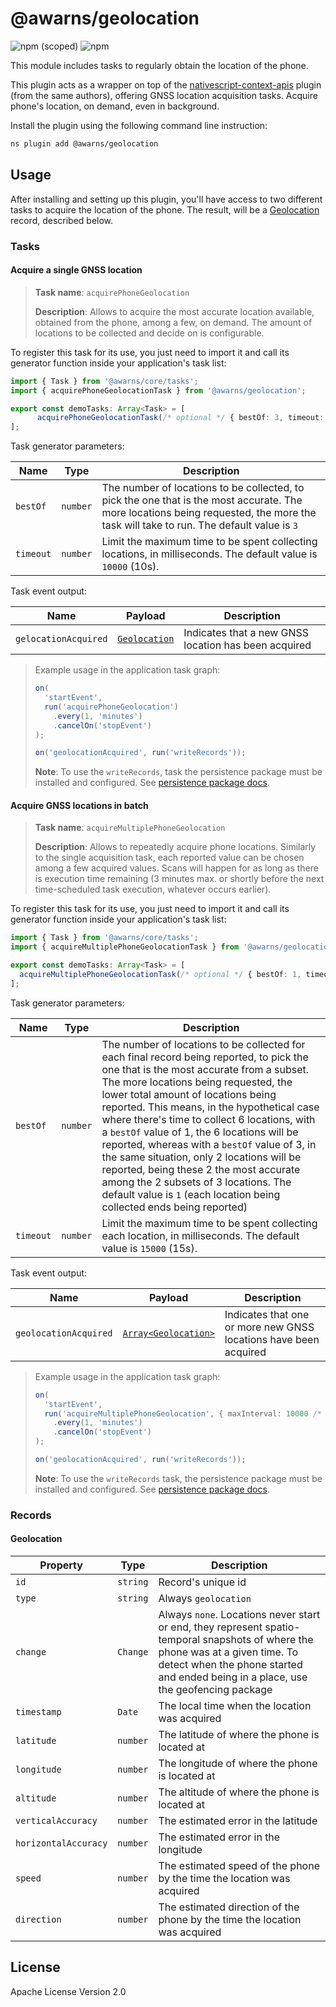 # @awarns/geolocation
![npm (scoped)](https://img.shields.io/npm/v/@awarns/geolocation)
![npm](https://img.shields.io/npm/dm/@awarns/geolocation)

This module includes tasks to regularly obtain the location of the phone.

This plugin acts as a wrapper on top of the [nativescript-context-apis](https://github.com/GeoTecINIT/nativescript-context-apis) plugin (from the same authors), offering GNSS location acquisition tasks. Acquire phone's location, on demand, even in background.

Install the plugin using the following command line instruction:

```bash
ns plugin add @awarns/geolocation
```

## Usage

After installing and setting up this plugin, you'll have access to two different tasks to acquire the location of the phone. The result, will be a [Geolocation](#geolocation) record, described below.

### Tasks

#### Acquire a single GNSS location

> **Task name**: `acquirePhoneGeolocation`
>
> **Description**: Allows to acquire the most accurate location available, obtained from the phone, among a few, on demand. The amount of locations to be collected and decide on is configurable.

To register this task for its use, you just need to import it and call its generator function inside your application's task list:

```ts
import { Task } from '@awarns/core/tasks';
import { acquirePhoneGeolocationTask } from '@awarns/geolocation';

export const demoTasks: Array<Task> = [
      acquirePhoneGeolocationTask(/* optional */ { bestOf: 3, timeout: 10000 }),
];
```
Task generator parameters:

| Name           | Type            | Description                                                                                                                                                                          |
|----------------|-----------------|--------------------------------------------------------------------------------------------------------------------------------------------------------------------------------------|
| `bestOf`       | `number`        | The number of locations to be collected, to pick the one that is the most accurate. The more locations being requested, the more the task will take to run. The default value is `3` |
| `timeout`      | `number`        | Limit the maximum time to be spent collecting locations, in milliseconds. The default value is `10000` (10s).                                                                        |

Task event output:

| Name                 | Payload                       | Description                                          |
|----------------------|-------------------------------|------------------------------------------------------|
| `gelocationAcquired` | [`Geolocation`](#geolocation) | Indicates that a new GNSS location has been acquired |

> Example usage in the application task graph:
> ```ts
> on(
>   'startEvent',
>   run('acquirePhoneGeolocation')
>     .every(1, 'minutes')
>     .cancelOn('stopEvent')
> );
> 
> on('geolocationAcquired', run('writeRecords'));
>```
> **Note**: To use the `writeRecords`, task the persistence package must be installed and configured. See [persistence package docs](../persistence/README.md).

#### Acquire GNSS locations in batch

> **Task name**: `acquireMultiplePhoneGeolocation`
>
> **Description**: Allows to repeatedly acquire phone locations. Similarly to the single acquisition task, each reported value can be chosen among a few acquired values. Scans will happen for as long as there is execution time remaining (3 minutes max. or shortly before the next time-scheduled task execution, whatever occurs earlier).

To register this task for its use, you just need to import it and call its generator function inside your application's task list:

```ts
import { Task } from '@awarns/core/tasks';
import { acquireMultiplePhoneGeolocationTask } from '@awarns/geolocation';

export const demoTasks: Array<Task> = [
  acquireMultiplePhoneGeolocationTask(/* optional */ { bestOf: 1, timeout: 15000 }),
];
```
Task generator parameters:

| Name           | Type            | Description                                                                                                                                                                                                                                                                                                                                                                                                                                                                                                                                                                                                                 |
|----------------|-----------------|-----------------------------------------------------------------------------------------------------------------------------------------------------------------------------------------------------------------------------------------------------------------------------------------------------------------------------------------------------------------------------------------------------------------------------------------------------------------------------------------------------------------------------------------------------------------------------------------------------------------------------|
| `bestOf`       | `number`        | The number of locations to be collected for each final record being reported, to pick the one that is the most accurate from a subset. The more locations being requested, the lower total amount of locations being reported. This means, in the hypothetical case where there's time to collect 6 locations, with a `bestOf` value of 1, the 6 locations will be reported, whereas with a `bestOf` value of 3, in the same situation, only 2 locations will be reported, being these 2 the most accurate among the 2 subsets of 3 locations. The default value is `1` (each location being collected ends being reported) |
| `timeout`      | `number`        | Limit the maximum time to be spent collecting each location, in milliseconds. The default value is `15000` (15s).                                                                                                                                                                                                                                                                                                                                                                                                                                                                                                           |

Task event output:

| Name                  | Payload                              | Description                                                      |
|-----------------------|--------------------------------------|------------------------------------------------------------------|
| `geolocationAcquired` | [`Array<Geolocation>`](#geolocation) | Indicates that one or more new GNSS locations have been acquired |

> Example usage in the application task graph:
> ```ts
> on(
>   'startEvent',
>   run('acquireMultiplePhoneGeolocation', { maxInterval: 10000 /* (Optional) Maximun interval between location acquisitions (this includes the time it takes to obtain all the locations in a reporting subset, if bestOf > 1), unlimited by default */ })
>     .every(1, 'minutes')
>     .cancelOn('stopEvent')
> );
> 
> on('geolocationAcquired', run('writeRecords'));
>```
> **Note**: To use the `writeRecords` task, the persistence package must be installed and configured. See [persistence package docs](../persistence/README.md).

### Records

#### Geolocation

| Property             | Type     | Description                                                                                                                                                                                                           |
|----------------------|----------|-----------------------------------------------------------------------------------------------------------------------------------------------------------------------------------------------------------------------|
| `id`                 | `string` | Record's unique id                                                                                                                                                                                                    |
| `type`               | `string` | Always `geolocation`                                                                                                                                                                                                  |
| `change`             | `Change` | Always `none`. Locations never start or end, they represent spatio-temporal snapshots of where the phone was at a given time. To detect when the phone started and ended being in a place, use the geofencing package |
| `timestamp`          | `Date`   | The local time when the location was acquired                                                                                                                                                                         |
| `latitude`           | `number` | The latitude of where the phone is located at                                                                                                                                                                         |
| `longitude`          | `number` | The longitude of where the phone is located at                                                                                                                                                                        |
| `altitude`           | `number` | The altitude of where the phone is located at                                                                                                                                                                         |
| `verticalAccuracy`   | `number` | The estimated error in the latitude                                                                                                                                                                                   |
| `horizontalAccuracy` | `number` | The estimated error in the longitude                                                                                                                                                                                  |
| `speed`              | `number` | The estimated speed of the phone by the time the location was acquired                                                                                                                                                |
| `direction`          | `number` | The estimated direction of the phone by the time the location was acquired                                                                                                                                            |

## License

Apache License Version 2.0
